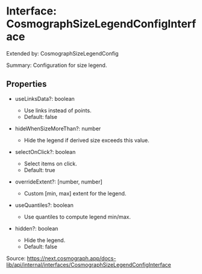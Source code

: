 # Interface: CosmographSizeLegendConfigInterface

Extended by: CosmographSizeLegendConfig

Summary: Configuration for size legend.

## Properties

- useLinksData?: boolean
  - Use links instead of points.
  - Default: false

- hideWhenSizeMoreThan?: number
  - Hide the legend if derived size exceeds this value.

- selectOnClick?: boolean
  - Select items on click.
  - Default: true

- overrideExtent?: [number, number]
  - Custom [min, max] extent for the legend.

- useQuantiles?: boolean
  - Use quantiles to compute legend min/max.

- hidden?: boolean
  - Hide the legend.
  - Default: false

Source: https://next.cosmograph.app/docs-lib/api/internal/interfaces/CosmographSizeLegendConfigInterface
